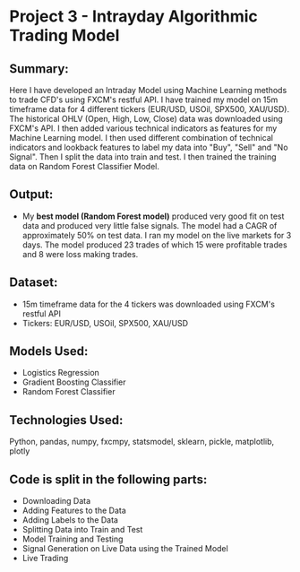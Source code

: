 # Project 3 - Intrayday Algorithmic Trading Model

## Summary:
Here I have developed an Intraday Model using Machine Learning methods to trade CFD's using FXCM's restful API. I have trained my model on 15m timeframe data for 4 different tickers (EUR/USD, USOil, SPX500, XAU/USD). The historical OHLV (Open, High, Low, Close) data was downloaded using FXCM's API. I then added various technical indicators as features for my Machine Learning model. I then used different combination of technical indicators and lookback features to label my data into "Buy", "Sell" and "No Signal". Then I split the data into train and test. I then trained the training data on Random Forest Classifier Model.

## Output:
* My **best model (Random Forest model)** produced very good fit on test data and produced very little false signals. The model had a CAGR of approximately 50% on test data. I ran my model on the live markets for 3 days. The model produced 23 trades of which 15 were profitable trades and 8 were loss making trades.   

## Dataset:
* 15m timeframe data for the 4 tickers was downloaded using FXCM's restful API
* Tickers: EUR/USD, USOil, SPX500, XAU/USD

## Models Used:
* Logistics Regression
* Gradient Boosting Classifier
* Random Forest Classifier

## Technologies Used:
Python, pandas, numpy, fxcmpy, statsmodel, sklearn, pickle, matplotlib, plotly 
                                                                                                 
## Code is split in the following parts:
* Downloading Data
* Adding Features to the Data
* Adding Labels to the Data
* Splitting Data into Train and Test
* Model Training and Testing 
* Signal Generation on Live Data using the Trained Model
* Live Trading
